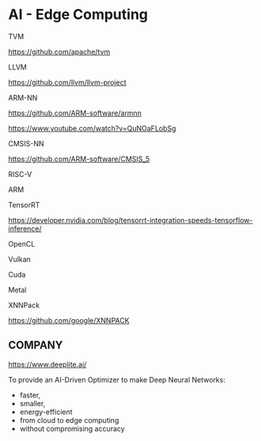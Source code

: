 # AI - Edge Computing

TVM

https://github.com/apache/tvm

LLVM

https://github.com/llvm/llvm-project

ARM-NN

https://github.com/ARM-software/armnn

https://www.youtube.com/watch?v=QuNOaFLobSg

CMSIS-NN

https://github.com/ARM-software/CMSIS_5

RISC-V

ARM

TensorRT

https://developer.nvidia.com/blog/tensorrt-integration-speeds-tensorflow-inference/

OpenCL

Vulkan

Cuda

Metal

XNNPack

https://github.com/google/XNNPACK

## COMPANY

https://www.deeplite.ai/

To provide an AI-Driven Optimizer to make Deep Neural Networks:
- faster, 
- smaller,
- energy-efficient 
- from cloud to edge computing
- without compromising accuracy
